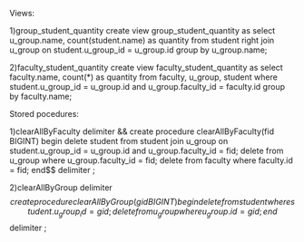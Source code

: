 Views:

1)group_student_quantity
create view group_student_quantity as select u_group.name, count(student.name) as quantity from student right join u_group on student.u_group_id = u_group.id group by u_group.name;

2)faculty_student_quantity
create view  faculty_student_quantity as select faculty.name, count(*) as quantity from faculty, u_group, student where student.u_group_id = u_group.id and u_group.faculty_id = faculty.id group by faculty.name;

Stored pocedures:

1)clearAllByFaculty
delimiter &&
create procedure clearAllByFaculty(fid BIGINT)
begin
delete student from student join u_group on student.u_group_id = u_group.id and u_group.faculty_id = fid;
delete from u_group where u_group.faculty_id = fid;
delete from faculty where faculty.id = fid;
end$$
delimiter ;

2)clearAllByGroup
delimiter $$
create procedure clearAllByGroup(gid BIGINT)
begin delete from student where student.u_group_id = gid;
delete from u_group where u_group.id = gid;
end$$
delimiter ;
